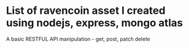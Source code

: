 # List of ravencoin asset I created using nodejs, express, mongo atlas
A basic RESTFUL API manipulation - get, post, patch delete
